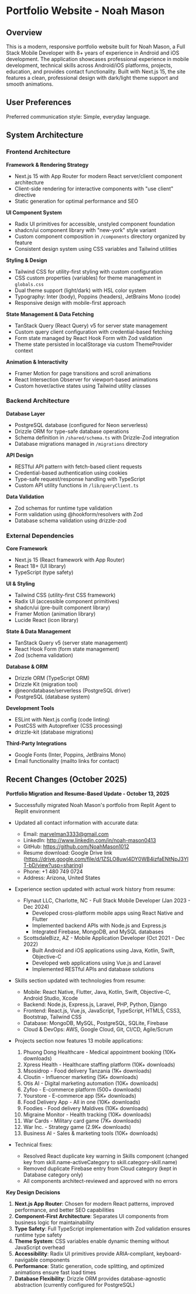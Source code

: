 # Portfolio Website - Noah Mason

## Overview

This is a modern, responsive portfolio website built for Noah Mason, a Full Stack Mobile Developer with 8+ years of experience in Android and iOS development. The application showcases professional experience in mobile development, technical skills across Android/iOS platforms, projects, education, and provides contact functionality. Built with Next.js 15, the site features a clean, professional design with dark/light theme support and smooth animations.

## User Preferences

Preferred communication style: Simple, everyday language.

## System Architecture

### Frontend Architecture

**Framework & Rendering Strategy**
- Next.js 15 with App Router for modern React server/client component architecture
- Client-side rendering for interactive components with "use client" directive
- Static generation for optimal performance and SEO

**UI Component System**
- Radix UI primitives for accessible, unstyled component foundation
- shadcn/ui component library with "new-york" style variant
- Custom component composition in `/components` directory organized by feature
- Consistent design system using CSS variables and Tailwind utilities

**Styling & Design**
- Tailwind CSS for utility-first styling with custom configuration
- CSS custom properties (variables) for theme management in `globals.css`
- Dual theme support (light/dark) with HSL color system
- Typography: Inter (body), Poppins (headers), JetBrains Mono (code)
- Responsive design with mobile-first approach

**State Management & Data Fetching**
- TanStack Query (React Query) v5 for server state management
- Custom query client configuration with credential-based fetching
- Form state managed by React Hook Form with Zod validation
- Theme state persisted in localStorage via custom ThemeProvider context

**Animation & Interactivity**
- Framer Motion for page transitions and scroll animations
- React Intersection Observer for viewport-based animations
- Custom hover/active states using Tailwind utility classes

### Backend Architecture

**Database Layer**
- PostgreSQL database (configured for Neon serverless)
- Drizzle ORM for type-safe database operations
- Schema definition in `/shared/schema.ts` with Drizzle-Zod integration
- Database migrations managed in `/migrations` directory

**API Design**
- RESTful API pattern with fetch-based client requests
- Credential-based authentication using cookies
- Type-safe request/response handling with TypeScript
- Custom API utility functions in `/lib/queryClient.ts`

**Data Validation**
- Zod schemas for runtime type validation
- Form validation using @hookform/resolvers with Zod
- Database schema validation using drizzle-zod

### External Dependencies

**Core Framework**
- Next.js 15 (React framework with App Router)
- React 18+ (UI library)
- TypeScript (type safety)

**UI & Styling**
- Tailwind CSS (utility-first CSS framework)
- Radix UI (accessible component primitives)
- shadcn/ui (pre-built component library)
- Framer Motion (animation library)
- Lucide React (icon library)

**State & Data Management**
- TanStack Query v5 (server state management)
- React Hook Form (form state management)
- Zod (schema validation)

**Database & ORM**
- Drizzle ORM (TypeScript ORM)
- Drizzle Kit (migration tool)
- @neondatabase/serverless (PostgreSQL driver)
- PostgreSQL (database system)

**Development Tools**
- ESLint with Next.js config (code linting)
- PostCSS with Autoprefixer (CSS processing)
- drizzle-kit (database migrations)

**Third-Party Integrations**
- Google Fonts (Inter, Poppins, JetBrains Mono)
- Email functionality (mailto links for contact)

## Recent Changes (October 2025)

**Portfolio Migration and Resume-Based Update - October 13, 2025**
- Successfully migrated Noah Mason's portfolio from Replit Agent to Replit environment
- Updated all contact information with accurate data:
  - Email: marvelman3333@gmail.com
  - LinkedIn: http://www.linkedin.com/in/noah-mason0413
  - GitHub: https://github.com/NoahMason1012
  - Resume download: Google Drive link (https://drive.google.com/file/d/1ZSLO8uwl4DY0WB4izfaENtNpJ3YlT-bD/view?usp=sharing)
  - Phone: +1 480 749 0724
  - Address: Arizona, United States

- Experience section updated with actual work history from resume:
  - Flynaut LLC, Charlotte, NC - Full Stack Mobile Developer (Jan 2023 - Dec 2024)
    * Developed cross-platform mobile apps using React Native and Flutter
    * Implemented backend APIs with Node.js and Express.js
    * Integrated Firebase, MongoDB, and MySQL databases
  - ScottsdaleBizz, AZ - Mobile Application Developer (Oct 2021 - Dec 2022)
    * Built Android and iOS applications using Java, Kotlin, Swift, Objective-C
    * Developed web applications using Vue.js and Laravel
    * Implemented RESTful APIs and database solutions

- Skills section updated with technologies from resume:
  - Mobile: React Native, Flutter, Java, Kotlin, Swift, Objective-C, Android Studio, Xcode
  - Backend: Node.js, Express.js, Laravel, PHP, Python, Django
  - Frontend: React.js, Vue.js, JavaScript, TypeScript, HTML5, CSS3, Bootstrap, Tailwind CSS
  - Database: MongoDB, MySQL, PostgreSQL, SQLite, Firebase
  - Cloud & DevOps: AWS, Google Cloud, Git, CI/CD, Agile/Scrum

- Projects section now features 13 mobile applications:
  1. Phuong Dong Healthcare - Medical appointment booking (10K+ downloads)
  2. Xpress Health - Healthcare staffing platform (10K+ downloads)
  3. Msosidrop - Food delivery Tanzania (1K+ downloads)
  4. Cloutin - Influencer marketing (5K+ downloads)
  5. Otis AI - Digital marketing automation (10K+ downloads)
  6. Zyfoo - E-commerce platform (500+ downloads)
  7. Yourstore - E-commerce app (5K+ downloads)
  8. Food Delivery App - All in one (10K+ downloads)
  9. Foodies - Food delivery Maldives (10K+ downloads)
  10. Migraine Monitor - Health tracking (10K+ downloads)
  11. War Cards - Military card game (7K+ downloads)
  12. War Inc. - Strategy game (2.9K+ downloads)
  13. Business AI - Sales & marketing tools (10K+ downloads)

- Technical fixes:
  - Resolved React duplicate key warning in Skills component (changed key from skill.name-activeCategory to skill.category-skill.name)
  - Removed duplicate Firebase entry from Cloud category (kept in Database category only)
  - All components architect-reviewed and approved with no errors

**Key Design Decisions**

1. **Next.js App Router**: Chosen for modern React patterns, improved performance, and better SEO capabilities
2. **Component-First Architecture**: Separates UI components from business logic for maintainability
3. **Type Safety**: Full TypeScript implementation with Zod validation ensures runtime type safety
4. **Theme System**: CSS variables enable dynamic theming without JavaScript overhead
5. **Accessibility**: Radix UI primitives provide ARIA-compliant, keyboard-navigable components
6. **Performance**: Static generation, code splitting, and optimized animations ensure fast load times
7. **Database Flexibility**: Drizzle ORM provides database-agnostic abstraction (currently configured for PostgreSQL)